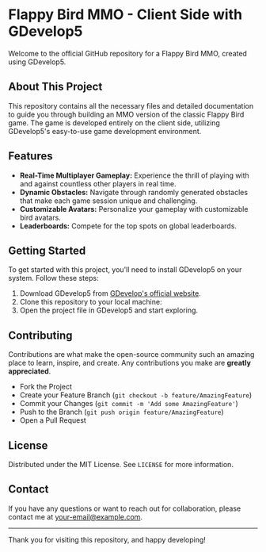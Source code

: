 # Flappy Bird MMO - Client Side with GDevelop5

Welcome to the official GitHub repository for a Flappy Bird MMO, created using GDevelop5.

## About This Project

This repository contains all the necessary files and detailed documentation to guide you through building an MMO version of the classic Flappy Bird game. The game is developed entirely on the client side, utilizing GDevelop5's easy-to-use game development environment.

## Features

- **Real-Time Multiplayer Gameplay:** Experience the thrill of playing with and against countless other players in real time.
- **Dynamic Obstacles:** Navigate through randomly generated obstacles that make each game session unique and challenging.
- **Customizable Avatars:** Personalize your gameplay with customizable bird avatars.
- **Leaderboards:** Compete for the top spots on global leaderboards.

## Getting Started

To get started with this project, you'll need to install GDevelop5 on your system. Follow these steps:

1. Download GDevelop5 from [GDevelop's official website](https://gdevelop-app.com/).
2. Clone this repository to your local machine:
3. Open the project file in GDevelop5 and start exploring.

## Contributing

Contributions are what make the open-source community such an amazing place to learn, inspire, and create. Any contributions you make are **greatly appreciated**.

- Fork the Project
- Create your Feature Branch (`git checkout -b feature/AmazingFeature`)
- Commit your Changes (`git commit -m 'Add some AmazingFeature'`)
- Push to the Branch (`git push origin feature/AmazingFeature`)
- Open a Pull Request

## License

Distributed under the MIT License. See `LICENSE` for more information.

## Contact

If you have any questions or want to reach out for collaboration, please contact me at [your-email@example.com](mailto:wTristaaaaan@gmail.com).

---

Thank you for visiting this repository, and happy developing!

